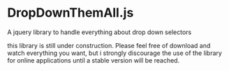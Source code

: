# DropDownThemAll.js
A jquery library to handle everything about drop down selectors

this library is still under construction. 
Please feel free of download and watch everything you want, but i strongly discourage the use of the library for online applications until a stable version will be reached.



